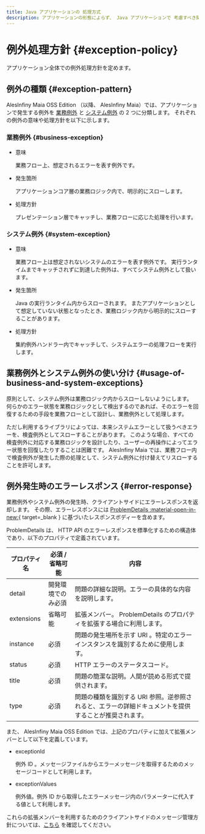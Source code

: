 ```yaml
---
title: Java アプリケーションの 処理方式
description: アプリケーションの形態によらず、 Java アプリケーションで 考慮すべき関心事について、実装方針を説明します。
---
```


# 例外処理方針 {#exception-policy}

アプリケーション全体での例外処理方針を定めます。

## 例外の種類 {#exception-pattern}

AlesInfiny Maia OSS Edition （以降、 AlesInfiny Maia）では、アプリケーションで発生する例外を [業務例外](#business-exception) と [システム例外](#system-exception) の 2 つに分類します。
それぞれの例外の意味や処理方針を以下に示します。

### 業務例外 {#business-exception}

- 意味

    業務フロー上、想定されるエラーを表す例外です。

- 発生箇所

    アプリケーションコア層の業務ロジック内で、明示的にスローします。

- 処理方針

    プレゼンテーション層でキャッチし、業務フローに応じた処理を行います。

### システム例外 {#system-exception}

- 意味

    業務フロー上は想定されないシステムのエラーを表す例外です。
    実行ランタイムまでキャッチされずに到達した例外は、すべてシステム例外として扱います。

- 発生箇所

    Java の実行ランタイム内からスローされます。
    またアプリケーションとして想定していない状態となったとき、業務ロジック内から明示的にスローすることがあります。

- 処理方針

    集約例外ハンドラー内でキャッチして、システムエラーの処理フローを実行します。

## 業務例外とシステム例外の使い分け {#usage-of-business-and-system-exceptions}

原則として、システム例外は業務ロジック内からスローしないようにします。
何らかのエラー状態を業務ロジックとして検出するのであれば、そのエラーを回復するための手段を業務フローとして設計し、業務例外として処理します。

ただし利用するライブラリによっては、本来システムエラーとして扱うべきエラーを、検査例外としてスローすることがあります。
このような場合、すべての検査例外に対応する業務ロジックを設計したり、ユーザーの再操作によってエラー状態を回復したりすることは困難です。
AlesInfiny Maia では、業務フロー内で検査例外が発生した際の処理として、システム例外に付け替えてリスローすることを許可します。

## 例外発生時のエラーレスポンス {#error-response}

業務例外やシステム例外の発生時、クライアントサイドにエラーレスポンスを返却します。
その際、エラーレスポンスには [ProblemDetails :material-open-in-new:](https://www.rfc-editor.org/rfc/rfc9457.html){ target=_blank } に基づいたレスポンスボディーを含めます。

ProblemDetails は、 HTTP API のエラーレスポンスを標準化するための構造体であり、以下のプロパティで定義されています。

| プロパティ名 |  必須 / 省略可能   |                                                 内容                                                  |
| ------------ | ------------------ | ----------------------------------------------------------------------------------------------------- |
| detail       | 開発環境でのみ必須 | 問題の詳細な説明。エラーの具体的な内容を説明します。                                                  |
| extensions   | 省略可能           | 拡張メンバー。 ProblemDetails のプロパティを拡張する場合に利用します。                                |
| instance     | 必須               | 問題の発生場所を示す URI 。特定のエラーインスタンスを識別するために使用します。                       |
| status       | 必須               | HTTP エラーのステータスコード。                                                                       |
| title        | 必須               | 問題の簡潔な説明。人間が読める形式で提供されます。                                                    |
| type         | 必須               | 問題の種類を識別する URI 参照。逆参照されると、エラーの詳細ドキュメントを提供することが推奨されます。 |

また、 AlesInfiny Maia OSS Edition では、上記のプロパティに加えて拡張メンバーとして以下を定義しています。

- exceptionId

    例外 ID 。メッセージファイルからエラーメッセージを取得するためのメッセージコードとして利用します。

- exceptionValues

    例外値。例外 ID から取得したエラーメッセージ内のパラメーターに代入する値として利用します。

これらの拡張メンバーを利用するためのクライアントサイドのメッセージ管理方針については、[こちら](../../client-side-rendering/global-function/message-management-policy.md) を確認してください。
